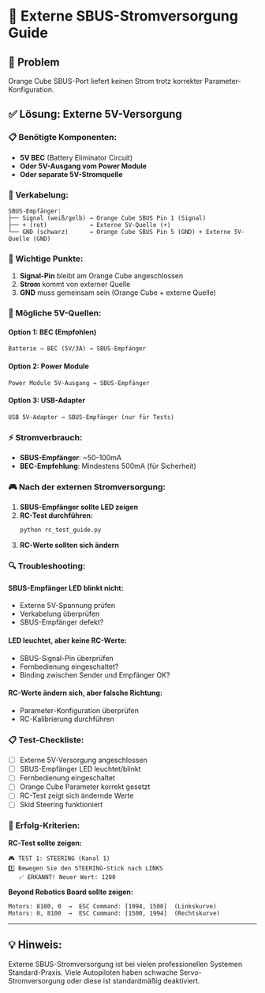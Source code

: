 # 🔌 Externe SBUS-Stromversorgung Guide

## 🎯 Problem
Orange Cube SBUS-Port liefert keinen Strom trotz korrekter Parameter-Konfiguration.

## ✅ Lösung: Externe 5V-Versorgung

### 📋 Benötigte Komponenten:
- **5V BEC** (Battery Eliminator Circuit)
- **Oder 5V-Ausgang vom Power Module**
- **Oder separate 5V-Stromquelle**

### 🔌 Verkabelung:

```
SBUS-Empfänger:
├── Signal (weiß/gelb) → Orange Cube SBUS Pin 1 (Signal)
├── + (rot)            → Externe 5V-Quelle (+)
└── GND (schwarz)      → Orange Cube SBUS Pin 5 (GND) + Externe 5V-Quelle (GND)
```

### 🎯 Wichtige Punkte:

1. **Signal-Pin** bleibt am Orange Cube angeschlossen
2. **Strom** kommt von externer Quelle
3. **GND** muss gemeinsam sein (Orange Cube + externe Quelle)

### 🔧 Mögliche 5V-Quellen:

#### **Option 1: BEC (Empfohlen)**
```
Batterie → BEC (5V/3A) → SBUS-Empfänger
```

#### **Option 2: Power Module**
```
Power Module 5V-Ausgang → SBUS-Empfänger
```

#### **Option 3: USB-Adapter**
```
USB 5V-Adapter → SBUS-Empfänger (nur für Tests)
```

### ⚡ Stromverbrauch:
- **SBUS-Empfänger**: ~50-100mA
- **BEC-Empfehlung**: Mindestens 500mA (für Sicherheit)

### 🎮 Nach der externen Stromversorgung:

1. **SBUS-Empfänger sollte LED zeigen**
2. **RC-Test durchführen:**
   ```bash
   python rc_test_guide.py
   ```
3. **RC-Werte sollten sich ändern**

### 🔍 Troubleshooting:

#### **SBUS-Empfänger LED blinkt nicht:**
- Externe 5V-Spannung prüfen
- Verkabelung überprüfen
- SBUS-Empfänger defekt?

#### **LED leuchtet, aber keine RC-Werte:**
- SBUS-Signal-Pin überprüfen
- Fernbedienung eingeschaltet?
- Binding zwischen Sender und Empfänger OK?

#### **RC-Werte ändern sich, aber falsche Richtung:**
- Parameter-Konfiguration überprüfen
- RC-Kalibrierung durchführen

### 📋 Test-Checkliste:

- [ ] Externe 5V-Versorgung angeschlossen
- [ ] SBUS-Empfänger LED leuchtet/blinkt
- [ ] Fernbedienung eingeschaltet
- [ ] Orange Cube Parameter korrekt gesetzt
- [ ] RC-Test zeigt sich ändernde Werte
- [ ] Skid Steering funktioniert

### 🎯 Erfolg-Kriterien:

**RC-Test sollte zeigen:**
```
🎮 TEST 1: STEERING (Kanal 1)
1️⃣ Bewegen Sie den STEERING-Stick nach LINKS
   ✅ ERKANNT! Neuer Wert: 1200
```

**Beyond Robotics Board sollte zeigen:**
```
Motors: 8100, 0  →  ESC Command: [1994, 1500]  (Linkskurve)
Motors: 0, 8100  →  ESC Command: [1500, 1994]  (Rechtskurve)
```

---

## 💡 Hinweis:
Externe SBUS-Stromversorgung ist bei vielen professionellen Systemen Standard-Praxis. Viele Autopiloten haben schwache Servo-Stromversorgung oder diese ist standardmäßig deaktiviert.
